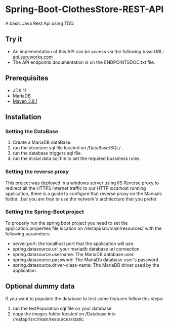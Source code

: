 # Spring-Boot-ClothesStore-REST-API
A basic Java Rest Api using TDD.

## Try it
- An implementation of this API can be access via the following base URL:
[api.suruworks.com](https://api.suruworks.com/)
- The API endpoints documentation is on the ENDPOINTSDOC.txt file.

## Prerequisites
* JDK 11
* MariaDB 
* [Maven 3.8.1](https://downloads.apache.org/maven/maven-3/3.8.1/binaries/)
## Installation

### Setting the DataBase
1) Create a MariaDB dataBase.
2) run the structure sql file located on /DataBase/SQL/ .
3) run the database triggers sql file.
4) run the inicial data sql file to set the required bussiness rules. 

### Setting the reverse proxy
This project was deployed in a windows server using IIS Reverse proxy to redirect all the HTTPS internet traffic to our HTTP localhost running application, there is a guide to configure that reverse proxy on the Manuals folder.. but you are free to use the network's architecture that you prefer.

### Setting the Spring-Boot project
To properly run the spring boot project you need to set the application.properties file location on /restapi/src/main/resources/ with the following parameters:
* server.port: the localhost port that the application will use.
* spring.datasource.url: your mariadb database url connection.
* spring.datasource.username: The MariaDB database user.
* spring.datasource.password: The MariaDb database user's password.
* spring.datasource.driver-class-name: The MariaDB driver used by the application.

## Optional dummy data
If you want to populate the database to test some features follow this steps:
1) run the testPopulation sql file on your database.
2) copy the images folder located on /Database into /restapi/src/main/resources/static